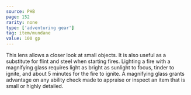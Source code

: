 ```yaml
---
source: PHB
page: 152
rarity: none
type: ['adventuring gear']
tag: item/mundane
value: 100 gp
---
```


This lens allows a closer look at small objects. It is also useful as a substitute for flint and steel when starting fires. Lighting a fire with a magnifying glass requires light as bright as sunlight to focus, tinder to ignite, and about 5 minutes for the fire to ignite. A magnifying glass grants advantage on any ability check made to appraise or inspect an item that is small or highly detailed.

